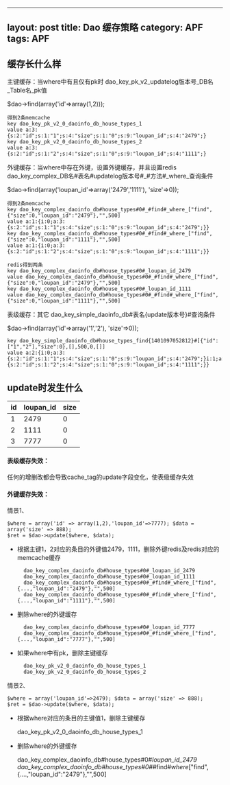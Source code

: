 
---
layout: post
title: Dao 缓存策略
category: APF
tags: APF
---

##  缓存长什么样

主键缓存：当where中有且仅有pk时    dao_key_pk_v2_updatelog版本号_DB名_Table名_pk值

$dao->find(array('id'=>array(1,2)));

    得到2条memcache
    key dao_key_pk_v2_0_daoinfo_db_house_types_1
    value a:3:{s:2:"id";s:1:"1";s:4:"size";s:1:"0";s:9:"loupan_id";s:4:"2479";}
    key dao_key_pk_v2_0_daoinfo_db_house_types_2
    value a:3:{s:2:"id";s:1:"2";s:4:"size";s:1:"0";s:9:"loupan_id";s:4:"1111";}

外键缓存：当where中存在外键，设置外键缓存，并且设置redis   dao_key_complex_DB名#表名#updatelog版本号#_#方法#_where_查询条件

$dao->find(array('loupan_id'=>array('2479','1111'), 'size'=>0));

    得到2条memcache
    key dao_key_complex_daoinfo_db#house_types#0#_#find#_where_["find",{"size":0,"loupan_id":"2479"},"",500]
    value a:1:{i:0;a:3:{s:2:"id";s:1:"1";s:4:"size";s:1:"0";s:9:"loupan_id";s:4:"2479";}}
    key dao_key_complex_daoinfo_db#house_types#0#_#find#_where_["find",{"size":0,"loupan_id":"1111"},"",500]
    value a:1:{i:0;a:3:{s:2:"id";s:1:"2";s:4:"size";s:1:"0";s:9:"loupan_id";s:4:"1111";}}
    
    redis得到两条
    key dao_key_complex_daoinfo_db#house_types#0#_loupan_id_2479
    value dao_key_complex_daoinfo_db#house_types#0#_#find#_where_["find",{"size":0,"loupan_id":"2479"},"",500]
    key dao_key_complex_daoinfo_db#house_types#0#_loupan_id_1111
    value dao_key_complex_daoinfo_db#house_types#0#_#find#_where_["find",{"size":0,"loupan_id":"1111"},"",500]

表级缓存：其它    dao_key_simple_daoinfo_db#表名{update版本号}#查询条件

$dao->find(array('id'=>array('1','2'), 'size'=>0)); 

    key dao_key_simple_daoinfo_db#house_types_find{1401097052812}#[{"id":["1","2"],"size":0},[],500,0,[]]
    value a:2:{i:0;a:3:{s:2:"id";s:1:"1";s:4:"size";s:1:"0";s:9:"loupan_id";s:4:"2479";}i:1;a:3:{s:2:"id";s:1:"2";s:4:"size";s:1:"0";s:9:"loupan_id";s:4:"1111";}}

##  update时发生什么

id |     loupan_id  |    size
---|----------------|----------
1  |     2479       |      0
2  |     1111       |      0
3  |     7777       |      0

#### 表级缓存失效：

任何的增删改都会导致cache_tag的update字段变化，使表级缓存失效

#### 外键缓存失效：

情景1、

    $where = array('id' => array(1,2),'loupan_id'=>7777); $data = array('size' => 888); 
    $ret = $dao->update($where, $data);
    
* 根据主键1，2对应的条目的外键值2479，1111，删除外键redis及redis对应的memcache缓存

        dao_key_complex_daoinfo_db#house_types#0#_loupan_id_2479
        dao_key_complex_daoinfo_db#house_types#0#_loupan_id_1111
        dao_key_complex_daoinfo_db#house_types#0#_#find#_where_["find",{...,"loupan_id":"2479"},"",500]
        dao_key_complex_daoinfo_db#house_types#0#_#find#_where_["find",{...,"loupan_id":"1111"},"",500]

* 删除where的外键缓存

        dao_key_complex_daoinfo_db#house_types#0#_loupan_id_7777
        dao_key_complex_daoinfo_db#house_types#0#_#find#_where_["find",{...,"loupan_id":"7777"},"",500]
       
* 如果where中有pk，删除主键缓存

        dao_key_pk_v2_0_daoinfo_db_house_types_1
        dao_key_pk_v2_0_daoinfo_db_house_types_2

情景2、

    $where = array('loupan_id'=>2479); $data = array('size' => 888); 
    $ret = $dao->update($where, $data);

* 根据where对应的条目的主键值1，删除主键缓存

    dao_key_pk_v2_0_daoinfo_db_house_types_1

* 删除where的外键缓存

    dao_key_complex_daoinfo_db#house_types#0#_loupan_id_2479
    dao_key_complex_daoinfo_db#house_types#0#_#find#_where_["find",{....,"loupan_id":"2479"},"",500]

